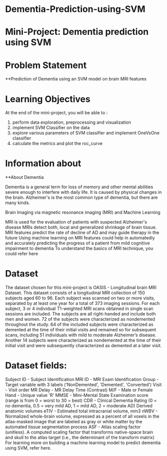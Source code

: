 # Dementia-Prediction-using-SVM
# Mini-Project: Dementia prediction using SVM

# Problem Statement
**Prediction of Dementia using an SVM model on brain MRI features

# Learning Objectives
At the end of the mini-project, you will be able to :

1. perform data exploration, preprocessing and visualization
2. implement SVM Classifier on the data
3. explore various parameters of SVM classifier and implement OneVsOne classifier
4. calculate the metrics and plot the roc_curve

# Information about
**About Dementia

Dementia is a general term for loss of memory and other mental abilities severe enough to interfere with daily life. It is caused by physical changes in the brain. Alzheimer's is the most common type of dementia, but there are many kinds.

Brain Imaging via magnetic resonance imaging (MRI) and Machine Learning

MRI is used for the evaluation of patients with suspected Alzheimer's disease
MRIs detect both, local and generalized shrinkage of brain tissue.
MRI features predict the rate of decline of AD and may guide therapy in the future
Using machine learning on MRI features could help in automatedly and accurately predicting the progress of a patient from mild cognitive impairment to dementia
To understand the basics of MRI technique, you could refer here

# Dataset
The dataset chosen for this mini-project is OASIS - Longitudinal brain MRI Dataset. This dataset consists of a longitudinal MRI collection of 150 subjects aged 60 to 96. Each subject was scanned on two or more visits, separated by at least one year for a total of 373 imaging sessions. For each subject, 3 or 4 individual T1-weighted MRI scans obtained in single scan sessions are included. The subjects are all right-handed and include both men and women. 72 of the subjects were characterized as nondemented throughout the study. 64 of the included subjects were characterized as demented at the time of their initial visits and remained so for subsequent scans, including 51 individuals with mild to moderate Alzheimer’s disease. Another 14 subjects were characterized as nondemented at the time of their initial visit and were subsequently characterized as demented at a later visit.

# Dataset fields:

Subject ID - Subject Identification
MRI ID - MRI Exam Identification
Group - Target variable with 3 labels ('NonDemented', 'Demented', 'Converted')
Visit - Visit order
MR Delay - MR Delay Time (Contrast)
M/F - Male or Female
Hand - Unique value 'R'
MMSE - Mini-Mental State Examination score (range is from 0 = worst to 30 = best)
CDR - Clinical Dementia Rating (0 = no dementia, 0.5 = very mild AD, 1 = mild AD, 2 = moderate AD)
Derived anatomic volumes
eTIV - Estimated total intracranial volume, mm3
nWBV - Normalized whole-brain volume, expressed as a percent of all voxels in the atlas-masked image that are labeled as gray or white matter by the automated tissue segmentation process
ASF - Atlas scaling factor (unitless). A computed scaling factor that transforms native-space brain and skull to the atlas target (i.e., the determinant of the transform matrix)
For learning more on building a machine learning model to predict dementia using SVM, refer here.

